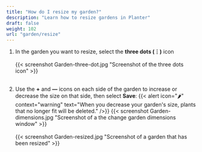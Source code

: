 ```yaml
---
title: "How do I resize my garden?"
description: "Learn how to resize gardens in Planter"
draft: false
weight: 102
url: "garden/resize"
---
```



1. In the garden you want to resize, select the **three dots (⋮)** icon<br /><br />
{{< screenshot Garden-three-dot.jpg "Screenshot of the three dots icon" >}}<br /><br />

2. Use the **+** and **—** icons on each side of the garden to increase or decrease the size on that side, then select **Save**:
{{< alert icon="🌶️" context="warning" text="When you decrease your garden's size, plants that no longer fit will be deleted." />}}
{{< screenshot Garden-dimensions.jpg "Screenshot of a the change garden dimensions window" >}}<br /><br />
{{< screenshot Garden-resized.jpg "Screenshot of a garden that has been resized" >}}
